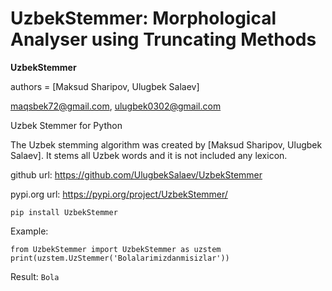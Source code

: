 # UzbekStemmer: Morphological Analyser using Truncating Methods

**UzbekStemmer**

authors = [Maksud Sharipov, Ulugbek Salaev]

maqsbek72@gmail.com,
ulugbek0302@gmail.com

Uzbek Stemmer for Python

The Uzbek stemming algorithm was created by [Maksud Sharipov, Ulugbek Salaev]. It stems all Uzbek words and it is not included any lexicon.

github url: https://github.com/UlugbekSalaev/UzbekStemmer

pypi.org url: https://pypi.org/project/UzbekStemmer/

<code>pip install UzbekStemmer</code>

Example:

<code>from UzbekStemmer import UzbekStemmer as uzstem </code>
<code>print(uzstem.UzStemmer('Bolalarimizdanmisizlar'))</code>

Result: <code>Bola</code>
